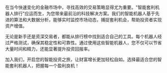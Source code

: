 在当今快速变化的金融市场中，寻找高效的交易策略显得尤为重要。"智能套利机器人排行"应运而生，为您带来最前沿的科技解决方案。我们的智能机器人基于先进的算法和大数据分析，能够实时监控市场动态，捕捉套利机会，帮助投资者实现资产增值。

无论是新手还是资深交易者，都能从排行榜中找到适合自己的工具。每个机器人经过严格测试，确保其稳定性和可靠性。通过使用这些智能机器人，您不仅可以节省大量时间和精力，还能显著提升投资回报率。

加入我们，开启您的智能投资之旅，让财富增长更加轻松自如。选择最适合您的智能套利机器人，把握每一个盈利良机！